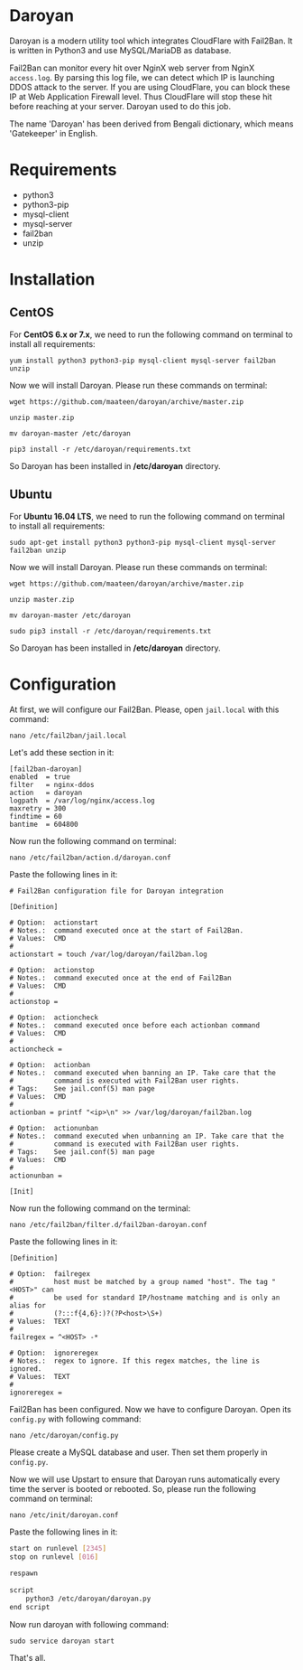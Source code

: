# Daroyan

Daroyan is a modern utility tool which integrates CloudFlare with Fail2Ban. It is written in Python3 and use MySQL/MariaDB as database. 

Fail2Ban can monitor every hit over NginX web server from NginX `access.log`. By parsing this log file, we can detect which IP is launching DDOS attack to the server. If you are using CloudFlare, you can block these IP at Web Application Firewall level. Thus CloudFlare will stop these hit before reaching at your server. Daroyan used to do this job.

The name 'Daroyan' has been derived from Bengali dictionary, which means 'Gatekeeper' in English.

# Requirements

- python3
- python3-pip
- mysql-client
- mysql-server
- fail2ban
- unzip

# Installation

## CentOS

For **CentOS 6.x or 7.x**, we need to run the following command on terminal to install all requirements:

```
yum install python3 python3-pip mysql-client mysql-server fail2ban unzip
```

Now we will install Daroyan. Please run these commands on terminal:

```
wget https://github.com/maateen/daroyan/archive/master.zip
```
```
unzip master.zip
```
```
mv daroyan-master /etc/daroyan
```
```
pip3 install -r /etc/daroyan/requirements.txt
```

So Daroyan has been installed in **/etc/daroyan** directory.

## Ubuntu

For **Ubuntu 16.04 LTS**, we need to run the following command on terminal to install all requirements:

```
sudo apt-get install python3 python3-pip mysql-client mysql-server fail2ban unzip
```

Now we will install Daroyan. Please run these commands on terminal:

```
wget https://github.com/maateen/daroyan/archive/master.zip
```
```
unzip master.zip
```
```
mv daroyan-master /etc/daroyan
```
```
sudo pip3 install -r /etc/daroyan/requirements.txt
```

So Daroyan has been installed in **/etc/daroyan** directory.

# Configuration

At first, we will configure our Fail2Ban. Please, open `jail.local` with this command:

```
nano /etc/fail2ban/jail.local
```

Let's add these section in it:

```
[fail2ban-daroyan]
enabled  = true
filter   = nginx-ddos
action   = daroyan
logpath  = /var/log/nginx/access.log
maxretry = 300
findtime = 60
bantime  = 604800
```

Now run the following command on terminal:

```
nano /etc/fail2ban/action.d/daroyan.conf
```

Paste the following lines in it:

```
# Fail2Ban configuration file for Daroyan integration

[Definition]

# Option:  actionstart
# Notes.:  command executed once at the start of Fail2Ban.
# Values:  CMD
#
actionstart = touch /var/log/daroyan/fail2ban.log

# Option:  actionstop
# Notes.:  command executed once at the end of Fail2Ban
# Values:  CMD
#
actionstop = 

# Option:  actioncheck
# Notes.:  command executed once before each actionban command
# Values:  CMD
#
actioncheck = 

# Option:  actionban
# Notes.:  command executed when banning an IP. Take care that the
#          command is executed with Fail2Ban user rights.
# Tags:    See jail.conf(5) man page
# Values:  CMD
#
actionban = printf "<ip>\n" >> /var/log/daroyan/fail2ban.log

# Option:  actionunban
# Notes.:  command executed when unbanning an IP. Take care that the
#          command is executed with Fail2Ban user rights.
# Tags:    See jail.conf(5) man page
# Values:  CMD
#
actionunban = 

[Init]
```

Now run the following command on the terminal:

```
nano /etc/fail2ban/filter.d/fail2ban-daroyan.conf
```

Paste the following lines in it:

```
[Definition]
 
# Option:  failregex
#          host must be matched by a group named "host". The tag "<HOST>" can
#          be used for standard IP/hostname matching and is only an alias for
#          (?:::f{4,6}:)?(?P<host>\S+)
# Values:  TEXT
#
failregex = ^<HOST> -*
 
# Option:  ignoreregex
# Notes.:  regex to ignore. If this regex matches, the line is ignored.
# Values:  TEXT
#
ignoreregex =
```

Fail2Ban has been configured. Now we have to configure Daroyan. Open its `config.py` with following command:

```
nano /etc/daroyan/config.py
```

Please create a MySQL database and user. Then set them properly in `config.py`. 

Now we will use Upstart to ensure that Daroyan runs automatically every time the server is booted or rebooted. So, please run the following command on terminal:

```
nano /etc/init/daroyan.conf
```

Paste the following lines in it:

```bash
start on runlevel [2345]
stop on runlevel [016]
 
respawn
 
script
    python3 /etc/daroyan/daroyan.py
end script
```

Now run daroyan with following command:

```
sudo service daroyan start
```

That's all. 
